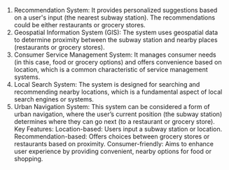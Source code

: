 1. Recommendation System:
It provides personalized suggestions based on a user's input (the nearest subway station). The recommendations could be either restaurants or grocery stores.
2. Geospatial Information System (GIS):
The system uses geospatial data to determine proximity between the subway station and nearby places (restaurants or grocery stores).
3. Consumer Service Management System:
It manages consumer needs (in this case, food or grocery options) and offers convenience based on location, which is a common characteristic of service management systems.
4. Local Search System:
The system is designed for searching and recommending nearby locations, which is a fundamental aspect of local search engines or systems.
5. Urban Navigation System:
This system can be considered a form of urban navigation, where the user’s current position (the subway station) determines where they can go next (to a restaurant or grocery store).
Key Features:
Location-based: Users input a subway station or location.
Recommendation-based: Offers choices between grocery stores or restaurants based on proximity.
Consumer-friendly: Aims to enhance user experience by providing convenient, nearby options for food or shopping.
